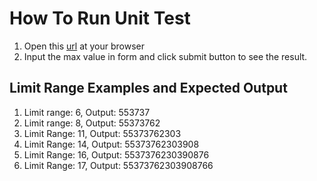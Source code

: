 # How To Run Unit Test

1. Open this [url](http://localhost/test-goers/large-sum/test/test.php) at your browser
2. Input the max value in form and click submit button to see the result.

## Limit Range Examples and Expected Output

1. Limit range: 6, Output: 553737
2. Limit range: 8, Output: 55373762
3. Limit Range: 11, Output: 55373762303
4. Limit Range: 14, Output: 55373762303908
5. Limit Range: 16, Output: 5537376230390876
6. Limit Range: 17, Output: 55373762303908766
